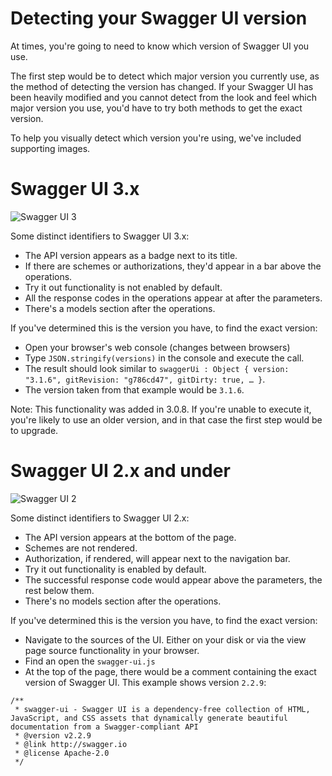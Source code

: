 # Detecting your Swagger UI version

At times, you're going to need to know which version of Swagger UI you use.

The first step would be to detect which major version you currently use, as the method of detecting the version has changed. If your Swagger UI has been heavily modified and you cannot detect from the look and feel which major version you use, you'd have to try both methods to get the exact version.

To help you visually detect which version you're using, we've included supporting images.


# Swagger UI 3.x

![Swagger UI 3](/docs/images/swagger-ui3.png)

Some distinct identifiers to Swagger UI 3.x:
- The API version appears as a badge next to its title.
- If there are schemes or authorizations, they'd appear in a bar above the operations.
- Try it out functionality is not enabled by default.
- All the response codes in the operations appear at after the parameters.
- There's a models section after the operations.

If you've determined this is the version you have, to find the exact version:
- Open your browser's web console (changes between browsers)
- Type `JSON.stringify(versions)` in the console and execute the call.
- The result should look similar to `swaggerUi : Object { version: "3.1.6", gitRevision: "g786cd47", gitDirty: true, … }`.
- The version taken from that example would be `3.1.6`.

Note: This functionality was added in 3.0.8. If you're unable to execute it, you're likely to use an older version, and in that case the first step would be to upgrade.


# Swagger UI 2.x and under

![Swagger UI 2](/docs/images/swagger-ui2.png)

Some distinct identifiers to Swagger UI 2.x:
- The API version appears at the bottom of the page.
- Schemes are not rendered.
- Authorization, if rendered, will appear next to the navigation bar.
- Try it out functionality is enabled by default.
- The successful response code would appear above the parameters, the rest below them.
- There's no models section after the operations.

If you've determined this is the version you have, to find the exact version:
- Navigate to the sources of the UI. Either on your disk or via the view page source functionality in your browser.
- Find an open the `swagger-ui.js`
- At the top of the page, there would be a comment containing the exact version of Swagger UI. This example shows version `2.2.9`:

```
/**
 * swagger-ui - Swagger UI is a dependency-free collection of HTML, JavaScript, and CSS assets that dynamically generate beautiful documentation from a Swagger-compliant API
 * @version v2.2.9
 * @link http://swagger.io
 * @license Apache-2.0
 */
 ```
